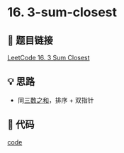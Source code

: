 # 16. 3-sum-closest

## 🔗 题目链接
[LeetCode 16. 3 Sum Closest](https://leetcode.com/problems/3-sum-closest/)

## 💡 思路

* 同[三数之和](./15.3-sum.md)，排序 + 双指针

## 🧩 代码

[code](../problems/16.3-sum-closest.py)


